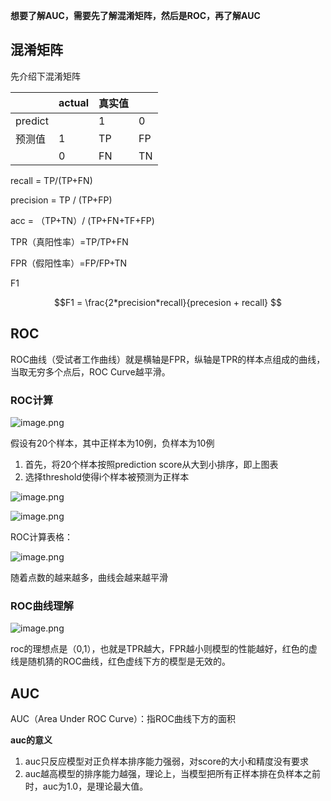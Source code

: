 

**想要了解AUC，需要先了解混淆矩阵，然后是ROC，再了解AUC**

## 混淆矩阵

先介绍下混淆矩阵

|         | actual | 真实值 |     |
| ------- | ------ | --- | --- |
| predict |        | 1   | 0   |
| 预测值     | 1      | TP  | FP  |
|         | 0      | FN  | TN  |

recall = TP/(TP+FN)

precision = TP / (TP+FP)

acc = （TP+TN）/ (TP+FN+TF+FP)

TPR（真阳性率）=TP/TP+FN

FPR（假阳性率）=FP/FP+TN

F1

$$F1 = \frac{2*precision*recall}{precesion + recall} $$

## ROC

ROC曲线（受试者工作曲线）就是横轴是FPR，纵轴是TPR的样本点组成的曲线，当取无穷多个点后，ROC Curve越平滑。

### ROC计算

![image.png](https://build-web.oss-cn-qingdao.aliyuncs.com/my_pic_file/20250301082553.png)


假设有20个样本，其中正样本为10例，负样本为10例

1. 首先，将20个样本按照prediction score从大到小排序，即上图表
2. 选择threshold使得i个样本被预测为正样本

![image.png](https://build-web.oss-cn-qingdao.aliyuncs.com/my_pic_file/20250301082600.png)


![image.png](https://build-web.oss-cn-qingdao.aliyuncs.com/my_pic_file/20250301082607.png)


ROC计算表格：

![image.png](https://build-web.oss-cn-qingdao.aliyuncs.com/my_pic_file/20250301082617.png)


随着点数的越来越多，曲线会越来越平滑

### ROC曲线理解

![image.png](https://build-web.oss-cn-qingdao.aliyuncs.com/my_pic_file/20250301082625.png)


roc的理想点是（0,1），也就是TPR越大，FPR越小则模型的性能越好，红色的虚线是随机猜的ROC曲线，红色虚线下方的模型是无效的。

## AUC

AUC（Area Under ROC Curve）：指ROC曲线下方的面积

**auc的意义**

1. auc只反应模型对正负样本排序能力强弱，对score的大小和精度没有要求
2. auc越高模型的排序能力越强，理论上，当模型把所有正样本排在负样本之前时，auc为1.0，是理论最大值。
